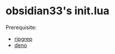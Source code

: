 # obsidian33's init.lua

Prerequisite: 
- [ripgrep](https://github.com/BurntSushi/ripgrep)
- [deno](https://deno.com)

